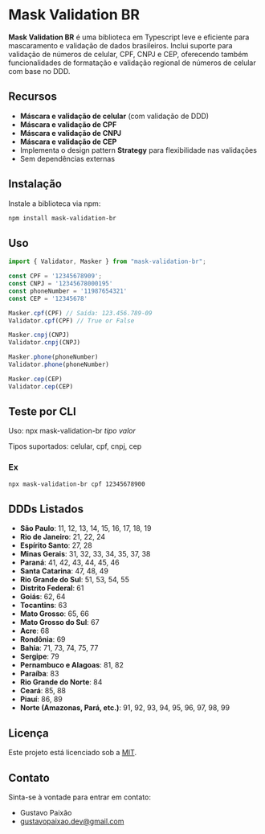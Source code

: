 # Mask Validation BR

**Mask Validation BR** é uma biblioteca em Typescript leve e eficiente para mascaramento e validação de dados brasileiros. Inclui suporte para validação de números de celular, CPF, CNPJ e CEP, oferecendo também funcionalidades de formatação e validação regional de números de celular com base no DDD.

## Recursos
- **Máscara e validação de celular** (com validação de DDD)
- **Máscara e validação de CPF**
- **Máscara e validação de CNPJ**
- **Máscara e validação de CEP**
- Implementa o design pattern **Strategy** para flexibilidade nas validações
- Sem dependências externas

## Instalação
Instale a biblioteca via npm:
```bash
npm install mask-validation-br
```
## Uso
```js
import { Validator, Masker } from "mask-validation-br";

const CPF = '12345678909';
const CNPJ = '12345678000195'
const phoneNumber = '11987654321'
const CEP = '12345678'

Masker.cpf(CPF) // Saída: 123.456.789-09
Validator.cpf(CPF) // True or False

Masker.cnpj(CNPJ)
Validator.cnpj(CNPJ)

Masker.phone(phoneNumber)
Validator.phone(phoneNumber)

Masker.cep(CEP)
Validator.cep(CEP)
```

## Teste por CLI
Uso: npx mask-validation-br *tipo* *valor*

Tipos suportados: celular, cpf, cnpj, cep

### Ex
```bash
npx mask-validation-br cpf 12345678900
```

## DDDs Listados

- **São Paulo**: 11, 12, 13, 14, 15, 16, 17, 18, 19
- **Rio de Janeiro**: 21, 22, 24
- **Espírito Santo**: 27, 28
- **Minas Gerais**: 31, 32, 33, 34, 35, 37, 38
- **Paraná**: 41, 42, 43, 44, 45, 46
- **Santa Catarina**: 47, 48, 49
- **Rio Grande do Sul**: 51, 53, 54, 55
- **Distrito Federal**: 61
- **Goiás**: 62, 64
- **Tocantins**: 63
- **Mato Grosso**: 65, 66
- **Mato Grosso do Sul**: 67
- **Acre**: 68
- **Rondônia**: 69
- **Bahia**: 71, 73, 74, 75, 77
- **Sergipe**: 79
- **Pernambuco e Alagoas**: 81, 82
- **Paraíba**: 83
- **Rio Grande do Norte**: 84
- **Ceará**: 85, 88
- **Piauí**: 86, 89
- **Norte (Amazonas, Pará, etc.)**: 91, 92, 93, 94, 95, 96, 97, 98, 99


## Licença

Este projeto está licenciado sob a [MIT](https://github.com/Guh-paixao/mask-validation-br/blob/main/LICENSE).

## Contato

Sinta-se à vontade para entrar em contato:

- Gustavo Paixão
- gustavopaixao.dev@gmail.com
